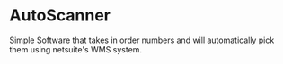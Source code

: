 # AutoScanner
Simple Software that takes in order numbers and will automatically pick them using netsuite's WMS system.

